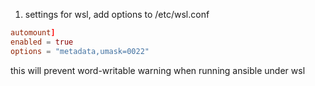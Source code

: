 1. settings for wsl, add options to /etc/wsl.conf 
```conf
automount]
enabled = true
options = "metadata,umask=0022"
```

this will  prevent word-writable warning when running ansible under wsl